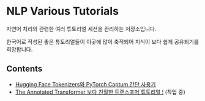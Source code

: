 # NLP Various Tutorials

자연어 처리와 관련한 여러 튜토리얼 세션을 관리하는 저장소입니다.

한국어로 작성된 좋은 튜토리얼들이 이곳에 많이 축적되어 지식이 보다 쉽게 공유되기를 희망합니다.


## Contents

- [Hugging Face Tokenizers와 PyTorch Captum 간단 사용기](tokenizers-captum.ipynb)
- [The Annotated Transformer 보다 친절한 트랜스포머 튜토리얼 !](transformer-aihub.ipynb) (작업 중)